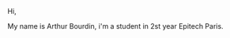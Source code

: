 Hi,

My name is Arthur Bourdin, i'm a student in 2st year Epitech Paris.

<!---
kepalas02/kepalas02 is a special repository because its `README.md` (this file) appears on your GitHub profile.
You can click the Preview link to take a look at your changes.
--->
